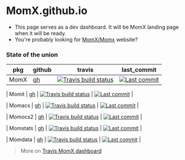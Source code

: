 # MomX.github.io

* This page serves as a dev dashboard. It will be MomX landing page when it will be ready.
* You're probably looking for [MomX/Momx](http://momx.github.io/MomX/) website?

### State of the union

| pkg      | github                                | travis | last_commit |
| -------- | ------------------------------------- | ------ | ------------|
| MomX     | [gh](https://github.com/MomX/MomX)     | [![Travis build status](https://travis-ci.org/MomX/MomX.svg?branch=master)](https://travis-ci.org/MomX/MomX)         | [![Last commit](https://img.shields.io/github/last-commit/MomX/MomX.svg)](https://github.com/MomX/MomX/commits/master)|

| Momit    | [gh](https://github.com/MomX/Momit)    | [![Travis build status](https://travis-ci.org/MomX/Momit.svg?branch=master)](https://travis-ci.org/MomX/Momit)       | [![Last commit](https://img.shields.io/github/last-commit/MomX/Momit.svg)](https://github.com/MomX/Momit/commits/master) |

| Momacs   | [gh](https://github.com/MomX/Momacs)   | [![Travis build status](https://travis-ci.org/MomX/Momacs.svg?branch=master)](https://travis-ci.org/MomX/Momacs)     | [![Last commit](https://img.shields.io/github/last-commit/MomX/Momacs.svg)](https://github.com/MomX/Momacs/commits/master) |

| Momocs2  | [gh](https://github.com/MomX/Momocs2)  | [![Travis build status](https://travis-ci.org/MomX/Momocs2.svg?branch=master)](https://travis-ci.org/MomX/Momocs2)   | [![Last commit](https://img.shields.io/github/last-commit/MomX/Momocs2.svg)](https://github.com/MomX/Momocs2/commits/master) |

| Momstats | [gh](https://github.com/MomX/Momstats) | [![Travis build status](https://travis-ci.org/MomX/Momstats.svg?branch=master)](https://travis-ci.org/MomX/Momstats) | [![Last commit](https://img.shields.io/github/last-commit/MomX/Mommstats.svg)](https://github.com/MomX/Momstats/commits/master) |

| Momdata  | [gh](https://github.com/MomX/Momdata)  | [![Travis build status](https://travis-ci.org/MomX/Momdata.svg?branch=master)](https://travis-ci.org/MomX/Momdata)   | [![Last commit](https://img.shields.io/github/last-commit/MomX/Momdata.svg)](https://github.com/MomX/Momdata/commits/master) |


> More on [Travis MomX dashboard](https://travis-ci.org/github/MomX)
